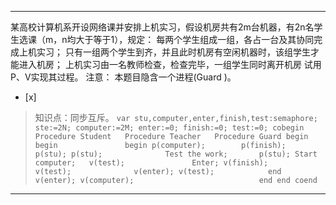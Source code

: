 ---
某高校计算机系开设网络课并安排上机实习，假设机房共有2m台机器，有2n名学生选课（m，n均大于等于1），规定：
 每两个学生组成一组，各占一台及其协同完成上机实习；
 只有一组两个学生到齐，并且此时机房有空闲机器时，该组学生才能进入机房；
 上机实习由一名教师检查，检查完毕，一组学生同时离开机房
试用P、V实现其过程。
注意：
本题目隐含一个进程(Guard )。
- [x]  

> 知识点：同步互斥。
>     ```
>     var stu,computer,enter,finish,test:semaphore;
>     ste:=2N;
>     computer:=2M;
>     enter:=0;
>     finish:=0;
>     test:=0;
>     cobegin
>     Procedure Student   Procedure Teacher   Procedure Guard
>       begin               begin               begin
>       p(computer);        p(finish);            p(stu);
>       p(stu);              Test the work;       p(stu);
>         Start computer;   v(test);               Enter;
>       v(finish);          v(test);              v(enter);
>       v(test);            end                   v(enter);
>       v(computer);                            end
>       end
>     coend
>     ```
>     

---